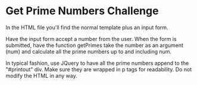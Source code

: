 Get Prime Numbers Challenge
===========================

In the HTML file you'll find the normal template plus an input form.

Have the input form accept a number from the user. When the form is submitted, have the function getPrimes take the number as an argument (num) and calculate all the prime numbers up to and including num.

In typical fashion, use JQuery to have all the prime numbers append to the "#printout" div. Make sure they are wrapped in p tags for readability. Do not modify the HTML in any way.
